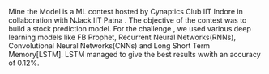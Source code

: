 Mine the Model is a ML contest hosted by Cynaptics Club IIT Indore in collaboration with NJack IIT Patna . The objective of the contest was to build a stock prediction model. For the challenge , we used various deep learning models like FB Prophet, Recurrent Neural Networks(RNNs), Convolutional Neural Networks(CNNs) and Long Short Term Memory[LSTM]. LSTM managed to give the best results wwith an accuracy of 0.12%.

